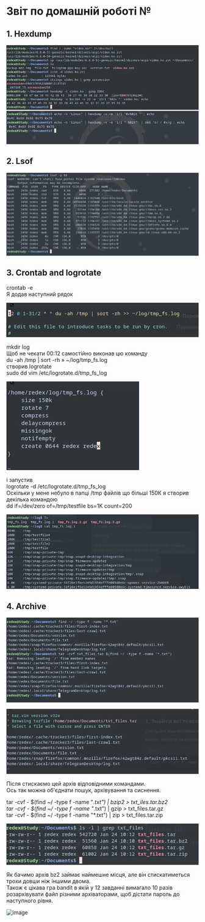 
# Звіт по домашній роботі №

## 1. Hexdump

![image](https://github.com/MihaplAyMF/study/blob/main/BaseCamp/HomeWork7/Photo1.jpg)
![image](https://github.com/MihaplAyMF/study/blob/main/BaseCamp/HomeWork7/Photo2.jpg)

## 2. Lsof

![image](https://github.com/MihaplAyMF/study/blob/main/BaseCamp/HomeWork7/Photo3.jpg)

## 3. Crontab and logrotate

crontab -e  
Я додав наступний рядок

![image](https://github.com/MihaplAyMF/study/blob/main/BaseCamp/HomeWork7/Photo4.jpg)

mkdir log  
Щоб не чекати 00:12 самостійно виконав цю команду  
du -ah /tmp | sort -rh » ~/log/tmp_fs.log  
створив logrotate  
sudo dd vim /etc/logrotate.d/tmp_fs_log   

![image](https://github.com/MihaplAyMF/study/blob/main/BaseCamp/HomeWork7/Photo5.jpg)

і запустив  
logrotate -d /etc/logrotate.d/tmp_fs_log  
Оскільки у мене небуло в папці /tmp файлів що більші 150К я створив декілька командою   
dd if=/dev/zero of=/tmp/testfile bs=1K count=200  

![image](https://github.com/MihaplAyMF/study/blob/main/BaseCamp/HomeWork7/Photo6.jpg)

## 4. Archive

![image](https://github.com/MihaplAyMF/study/blob/main/BaseCamp/HomeWork7/Photo7.jpg)

![image](https://github.com/MihaplAyMF/study/blob/main/BaseCamp/HomeWork7/Photo8.jpg)

Після стискаємо цей архів відповідними командами.  
Ось так можна об'єднати пошук, архівування та сиснення.  

tar -cvf - $(find ~/ -type f -name "*.txt") | bzip2 > txt_iles.tar.bz2  
tar -cvf - $(find ~/ -type f -name "*.txt") | gzip > txt_files.tar.gz  
tar -cvf - $(find ~/ -type f -name "*.txt") | zip > txt_files.tar.zip  

![image](https://github.com/MihaplAyMF/study/blob/main/BaseCamp/HomeWork7/Photo9.jpg)

Як бачимо архів bz2 займає наймешне місця, але він стискатиметься трохи довши ніж іншими двома.   
Також є цікава гра bandit в якій у 12 завданні вимагало 10 разів розархівувати файл різними архіваторами, щоб дістати пароль до наступного рівня.   

![image](https://github.com/MihaplAyMF/study/blob/main/BaseCamp/HomeWork6/Photo10.jpg)

